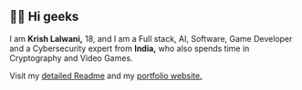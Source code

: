 ## 👋🏿 Hi geeks

I am **Krish Lalwani,** 18, and I am a Full stack, AI, Software, Game Developer and a Cybersecurity expert from **India,** who also spends time in
Cryptography and Video Games.

Visit my [detailed Readme](https://github.com/krishealty/krishealty) and my [portfolio website.](https://krish.l5.ca)
